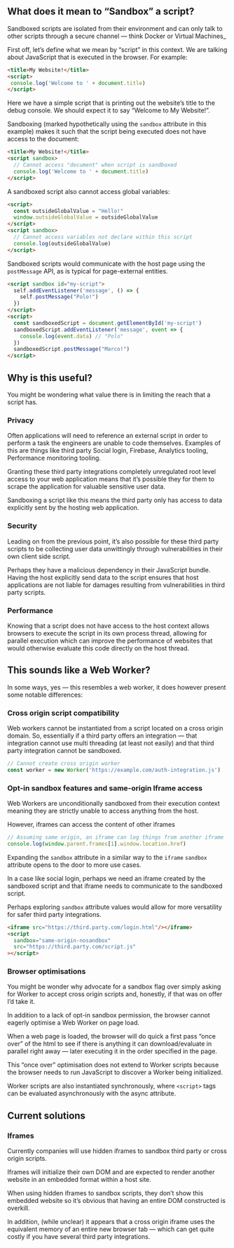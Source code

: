 ## What does it mean to “Sandbox” a script?

Sandboxed scripts are isolated from their environment and can only talk to other scripts through a secure channel — think Docker or Virtual Machines_

First off, let’s define what we mean by “script” in this context. We are talking about JavaScript that is executed in the browser. For example:

```html
<title>My Website!</title>
<script>
 console.log('Welcome to ' + document.title)
</script>
```

Here we have a simple script that is printing out the website’s title to the debug console. We should expect it to say “Welcome to My Website!”.

Sandboxing (marked hypothetically using the `sandbox` attribute in this example) makes it such that the script being executed does not have access to the document:

```html
<title>My Website!</title>
<script sandbox>
  // Cannot access "document" when script is sandboxed
  console.log('Welcome to ' + document.title)
</script>
```

A sandboxed script also cannot access global variables:

```html
<script>
  const outsideGlobalValue = "Hello!"
  window.outsideGlobalValue = outsideGlobalValue
</script>
<script sandbox>
  // Cannot access variables not declare within this script
  console.log(outsideGlobalValue)
</script>
```

Sandboxed scripts would communicate with the host page using the `postMessage` API, as is typical for page-external entities.

```html
<script sandbox id="my-script">
  self.addEventListener('message', () => {
    self.postMessage("Polo!")
  })
</script>
<script>
  const sandboxedScript = document.getElementById('my-script')
  sandboxedScript.addEventListener('message', event => {
    console.log(event.data) // "Polo"
  })
  sandboxedScript.postMessage("Marco!")
</script>
```

## Why is this useful?

You might be wondering what value there is in limiting the reach that a script has.

### Privacy

Often applications will need to reference an external script in order to perform a task the engineers are unable to code themselves. Examples of this are things like third party Social login, Firebase, Analytics tooling, Performance monitoring tooling.

Granting these third party integrations completely unregulated root level access to your web application means that it’s possible they for them to scrape the application for valuable sensitive user data.

Sandboxing a script like this means the third party only has access to data explicitly sent by the hosting web application.

### Security

Leading on from the previous point, it’s also possible for these third party scripts to be collecting user data unwittingly through vulnerabilities in their own client side script.

Perhaps they have a malicious dependency in their JavaScript bundle. Having the host explicitly send data to the script ensures that host applications are not liable for damages resulting from vulnerabilities in third party scripts.

### Performance

Knowing that a script does not have access to the host context allows browsers to execute the script in its own process thread, allowing for parallel execution which can improve the performance of websites that would otherwise evaluate this code directly on the host thread.

## This sounds like a Web Worker?

In some ways, yes — this resembles a web worker, it does however present some notable differences:

### Cross origin script compatibility

Web workers cannot be instantiated from a script located on a cross origin domain. So, essentially if a third party offers an integration — that integration cannot use multi threading (at least not easily) and that third party integration cannot be sandboxed.

```javascript
// Cannot create cross origin worker
const worker = new Worker('https://example.com/auth-integration.js')
```

### Opt-in sandbox features and same-origin Iframe access

Web Workers are unconditionally sandboxed from their execution context meaning they are strictly unable to access anything from the host.

However, iframes can access the content of other iframes

```javascript
// Assuming same origin, an iframe can log things from another iframe
console.log(window.parent.frames[1].window.location.href)
```

Expanding the `sandbox` attribute in a similar way to the `iframe` `sandbox` attribute opens to the door to more use cases.

In a case like social login, perhaps we need an iframe created by the sandboxed script and that iframe needs to communicate to the sandboxed script.

Perhaps exploring `sandbox` attribute values would allow for more versatility for safer third party integrations.

```html
<iframe src="https://third.party.com/login.html"/></iframe>
<script 
  sandbox="same-origin-nosandbox"
  src="https://third.party.com/script.js"
></script>
```

### Browser optimisations

You might be wonder why advocate for a sandbox flag over simply asking for Worker to accept cross origin scripts and, honestly, if that was on offer I’d take it.

In addition to a lack of opt-in sandbox permission, the browser cannot eagerly optimise a Web Worker on page load.

When a web page is loaded, the browser will do quick a first pass “once over” of the html to see if there is anything it can download/evaluate in parallel right away — later executing it in the order specified in the page.

This “once over” optimisation does not extend to Worker scripts because the browser needs to run JavaScript to discover a Worker being initialized.

Worker scripts are also instantiated synchronously, where `<script>` tags can be evaluated asynchronously with the async attribute.

## Current solutions

### Iframes

Currently companies will use hidden iframes to sandbox third party or cross origin scripts.

Iframes will initialize their own DOM and are expected to render another website in an embedded format within a host site.

When using hidden iframes to sandbox scripts, they don’t show this embedded website so it’s obvious that having an entire DOM constructed is overkill.

In addition, (while unclear) it appears that a cross origin iframe uses the equivalent memory of an entire new browser tab — which can get quite costly if you have several third party integrations.